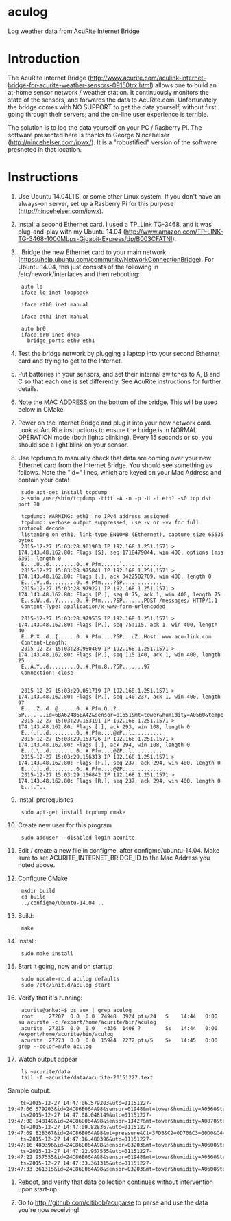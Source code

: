 # aculog
Log weather data from AcuRite Internet Bridge

# Introduction

The AcuRite Internet Bridge (http://www.acurite.com/aculink-internet-bridge-for-acurite-weather-sensors-09150trx.html) allows one to build an at-home sensor network / weather station.  It continuously monitors the state of the sensors, and forwards the data to AcuRite.com.  Unfortunately, the bridge comes with NO SUPPORT to get the data yourself, without first going through their servers; and the on-line user experience is terrible.

The solution is to log the data yourself on your PC / Rasberry Pi. The software presented here is thanks to George Nincehelser (http://nincehelser.com/ipwx/).  It is a "robustified" version of the software presneted in that location.

# Instructions

1. Use Ubuntu 14.04LTS, or some other Linux system.  If you don't have an always-on server, set up a Rasberry Pi for this purpose (http://nincehelser.com/ipwx).

1. Install a second Ethernet card.  I used a TP_Link TG-3468, and it was plug-and-play with my Ubuntu 14.04 (http://www.amazon.com/TP-LINK-TG-3468-1000Mbps-Gigabit-Express/dp/B003CFATNI).

1. , Bridge the new Ethernet card to your main network (https://help.ubuntu.com/community/NetworkConnectionBridge).  For Ubuntu 14.04, this just consists of the following in /etc/nework/interfaces and then rebooting:

        auto lo
        iface lo inet loopback
        
        iface eth0 inet manual
        
        iface eth1 inet manual
        
        auto br0
        iface br0 inet dhcp
          bridge_ports eth0 eth1

1. Test the bridge network by plugging a laptop into your second Ethernet card and trying to get to the Internet.

1. Put batteries in your sensors, and set their internal switches to A, B and C so that each one is set differently.  See AcuRite instructions for further details.

1. Note the MAC ADDRESS on the bottom of the bridge.  This will be used below in CMake.

1. Power on the Internet Bridge and plug it into your new network card.  Look at AcuRite instructions to ensure the bridge is in NORMAL OPERATION mode (both lights blinking).  Every 15 seconds or so, you should see a light blink on your sensor.

1. Use tcpdump to manually check that data are coming over your new Ethernet card from the Internet Bridge.  You should see something as follows.  Note the "id=" lines, which are keyed on your Mac Address and contain your data!

        sudo apt-get install tcpdump
        > sudo /usr/sbin/tcpdump -tttt -A -n -p -U -i eth1 -s0 tcp dst port 80
        
        tcpdump: WARNING: eth1: no IPv4 address assigned
        tcpdump: verbose output suppressed, use -v or -vv for full protocol decode
        listening on eth1, link-type EN10MB (Ethernet), capture size 65535 bytes
        2015-12-27 15:03:28.901903 IP 192.168.1.251.1571 > 174.143.48.162.80: Flags [S], seq 1718479044, win 400, options [mss 536], length 0
        E..,.U..d.........0..#.Pfm......`.............
        2015-12-27 15:03:28.975841 IP 192.168.1.251.1571 > 174.143.48.162.80: Flags [.], ack 3422502709, win 400, length 0
        E..(.V..d.........0..#.Pfm....?5P.............
        2015-12-27 15:03:28.979221 IP 192.168.1.251.1571 > 174.143.48.162.80: Flags [P.], seq 0:75, ack 1, win 400, length 75
        E..s.W..d..Y......0..#.Pfm....?5P.......POST /messages/ HTTP/1.1
        Content-Type: application/x-www-form-urlencoded
        
        2015-12-27 15:03:28.979535 IP 192.168.1.251.1571 > 174.143.48.162.80: Flags [P.], seq 75:115, ack 1, win 400, length 40
        E..P.X..d..{......0..#.Pfm....?5P...uZ..Host: www.acu-link.com
        Content-Length: 
        2015-12-27 15:03:28.980409 IP 192.168.1.251.1571 > 174.143.48.162.80: Flags [P.], seq 115:140, ack 1, win 400, length 25
        E..A.Y..d.........0..#.Pfm.8..?5P.......97
        Connection: close
        
        
        2015-12-27 15:03:29.051719 IP 192.168.1.251.1571 > 174.143.48.162.80: Flags [P.], seq 140:237, ack 1, win 400, length 97
        E....Z..d..@......0..#.Pfm.Q..?5P....-..id=6BA62486EA42&sensor=01651&mt=tower&humidity=A0560&temperature=A021300000&battery=normal&rssi=3
        2015-12-27 15:03:29.153191 IP 192.168.1.251.1571 > 174.143.48.162.80: Flags [.], ack 293, win 108, length 0
        E..(.[..d.........0..#.Pfm....@YP..l..........
        2015-12-27 15:03:29.153726 IP 192.168.1.251.1571 > 174.143.48.162.80: Flags [.], ack 294, win 108, length 0
        E..(.\..d.........0..#.Pfm....@ZP..l..........
        2015-12-27 15:03:29.156313 IP 192.168.1.251.1571 > 174.143.48.162.80: Flags [F.], seq 237, ack 294, win 400, length 0
        E..(.]..d.........0..#.Pfm....@ZP.............
        2015-12-27 15:03:29.156842 IP 192.168.1.251.1571 > 174.143.48.162.80: Flags [R.], seq 237, ack 294, win 400, length 0
        E..(.^..

1. Install prerequisites

        sudo apt-get install tcpdump cmake

1. Create new user for this program

        sudo adduser --disabled-login acurite

1. Edit / create a new file in configme, after configme/ubuntu-14.04.  Make sure to set ACURITE_INTERNET_BRIDGE_ID to the Mac Address you noted above.

1. Configure CMake

        mkdir build
        cd build
        ../configme/ubuntu-14.04 ..
        
1. Build:

        make

1. Install:

        sudo make install

1. Start it going, now and on startup

        sudo update-rc.d aculog defaults
        sudo /etc/init.d/aculog start

1. Verify that it's running:

        acurite@anke:~$ ps aux | grep aculog
        root     27207  0.0  0.0  74948  3924 pts/24   S    14:44   0:00 su acurite -c /export/home/acurite/bin/aculog
        acurite  27215  0.0  0.0   4336  1408 ?        Ss   14:44   0:00 /export/home/acurite/bin/aculog
        acurite  27273  0.0  0.0  15944  2272 pts/5    S+   14:45   0:00 grep --color=auto aculog

1. Watch output appear

        ls ~acurite/data
        tail -f ~acurite/data/acurite-20151227.text

 Sample output:

        ts=2015-12-27 14:47:06.579203&utc=01151227-19:47:06.579203&id=24C86E064A98&sensor=01948&mt=tower&humidity=A0560&temperature=A021200000&battery=normal&rssi=3
        ts=2015-12-27 14:47:08.048149&utc=01151227-19:47:08.048149&id=24C86E064A98&sensor=13427&mt=tower&humidity=A0870&temperature=A014300000&battery=normal&rssi=1
        ts=2015-12-27 14:47:09.828367&utc=01151227-19:47:09.828367&id=24C86E064A98&mt=pressure&C1=3FDB&C2=0D70&C3=00D0&C4=01B5&C5=81C4&C6=1873&C7=09C4&A=07&B=19&C=06&D=0B&PR=A8CA&TR=8621
        ts=2015-12-27 14:47:16.480396&utc=01151227-19:47:16.480396&id=24C86E064A98&sensor=03203&mt=tower&humidity=A0600&temperature=A019100000&battery=normal&rssi=3
        ts=2015-12-27 14:47:22.957555&utc=01151227-19:47:22.957555&id=24C86E064A98&sensor=01948&mt=tower&humidity=A0560&temperature=A021200000&battery=normal&rssi=3
        ts=2015-12-27 14:47:33.361315&utc=01151227-19:47:33.361315&id=24C86E064A98&sensor=03203&mt=tower&humidity=A0600&temperature=A019100000&battery=normal&rssi=3

1. Reboot, and verify that data collection continues without intervention upon start-up.

1. Go to http://github.com/citibob/acuparse to parse and use the  data you're now receiving!
